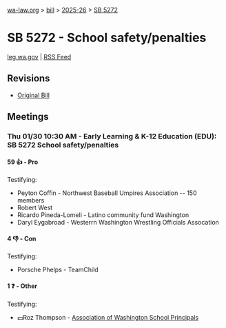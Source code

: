 [wa-law.org](/) > [bill](/bill/) > [2025-26](/bill/2025-26/) > [SB 5272](/bill/2025-26/sb/5272/)

# SB 5272 - School safety/penalties
[leg.wa.gov](https://app.leg.wa.gov/billsummary?BillNumber=5272&Year=2025&Initiative=false) | [RSS Feed](./rss.xml)

## Revisions
* [Original Bill](1/)

## Meetings
### Thu 01/30 10:30 AM - Early Learning & K-12 Education (EDU): SB 5272 School safety/penalties
#### 59 👍 - Pro
Testifying:
* Peyton Coffin - Northwest Baseball Umpires Association -- 150 members
* Robert West
* Ricardo Pineda-Lomeli - Latino community fund Washington
* Daryl Eygabroad - Westerrn Washington Wrestling Officials Assocation

#### 4 👎 - Con
Testifying:
* Porsche Phelps - TeamChild

#### 1 ❓ - Other
Testifying:
* 💵Roz Thompson - [Association of Washington School Principals](/org/association_of_washington_school_principals/)

